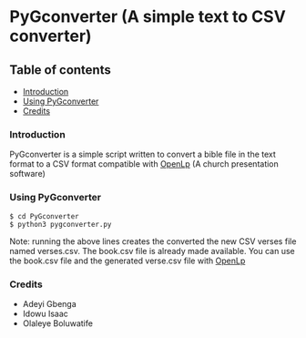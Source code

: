 # PyGconverter (A simple text to CSV converter)

## Table of contents
* [Introduction](#introduction)
* [Using PyGconverter](#using-pygconverter)
* [Credits](#credits)

### Introduction
PyGconverter is a simple script written to convert a bible file
in the text format to a CSV format compatible with [OpenLp](https://www.openlp.org) (A
  church presentation software)

### Using PyGconverter
```cosole
$ cd PyGconverter
$ python3 pygconverter.py
```
Note: running the above lines creates the converted
the new CSV verses file named verses.csv. The book.csv
file is already made available. You can use the book.csv
file and the generated verse.csv file with [OpenLp](https://www.openlp.org)

### Credits
* Adeyi Gbenga <Started the project>
* Idowu Isaac <Initiated a code based approach>
* Olaleye Boluwatife <Support>

